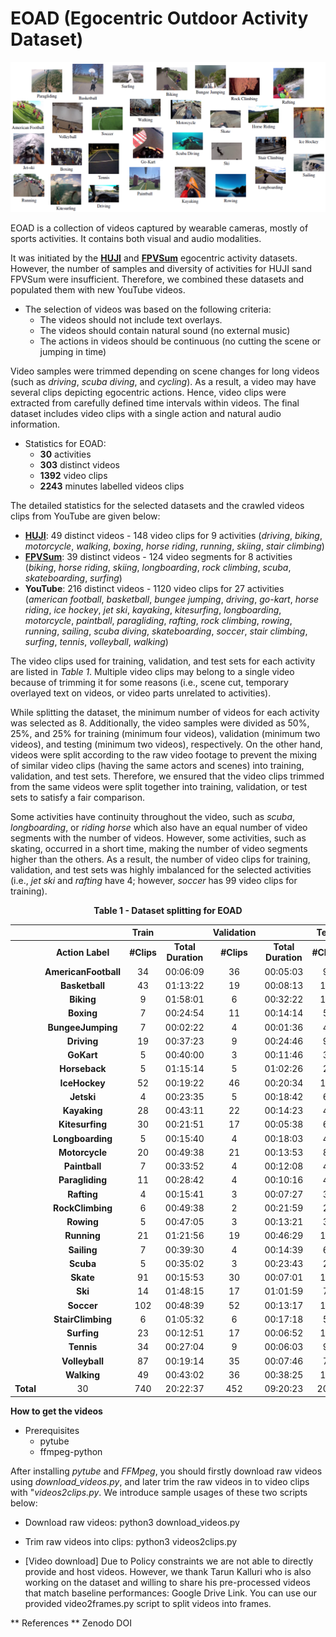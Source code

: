 # EOAD (Egocentric Outdoor Activity Dataset)

![alt text](https://github.com/maliarabaci/eoad/blob/main/eoad_layout.png?raw=true)

EOAD is a collection of videos captured by wearable cameras, mostly of sports activities. It contains both visual and audio modalities.

It was initiated by the **[HUJI](https://www.vision.huji.ac.il/egoseg/videos/dataset.html)** and **[FPVSum](https://github.com/azuxmioy/fpvsum)** egocentric activity datasets. However, the number of samples and diversity of activities for HUJI sand FPVSum were insufficient. Therefore, we combined these datasets and populated them with new YouTube videos.


* The selection of videos was based on the following criteria:
	* The videos should not include text overlays.
	* The videos should contain natural sound (no external music)
	* The actions in videos should be continuous (no cutting the scene or jumping in time)

Video samples were trimmed depending on scene changes for long videos (such as *driving*, *scuba diving*, and *cycling*). As a result, a video may have several clips depicting egocentric actions. Hence, video clips were extracted from carefully defined time intervals within videos. The final dataset includes video clips with a single action and natural audio information.

* Statistics for EOAD:
	* **30** activities
	* **303** distinct videos
	* **1392** video clips
	* **2243** minutes labelled videos clips
	
The detailed statistics for the selected datasets and the crawled videos clips from YouTube are given below:

* **[HUJI](https://www.vision.huji.ac.il/egoseg/videos/dataset.html)**: 49 distinct videos - 148 video clips for 9 activities (*driving*, *biking*, *motorcycle*, *walking*, *boxing*, *horse riding*, *running*, *skiing*, *stair climbing*)
* **[FPVSum](https://github.com/azuxmioy/fpvsum)**: 39 distinct videos - 124 video segments for 8 activities (*biking*, *horse riding*, *skiing*, *longboarding*, *rock climbing*, *scuba*, *skateboarding*, *surfing*)
* **YouTube**: 216 distinct videos - 1120 video clips for 27 activities (*american football*, *basketball*, *bungee jumping*, *driving*, *go-kart*, *horse riding*, *ice hockey*, *jet ski*, *kayaking*, *kitesurfing*, *longboarding*, *motorcycle*, *paintball*, *paragliding*, *rafting*, *rock climbing*, *rowing*, *running*, *sailing*, *scuba diving*, *skateboarding*, *soccer*, *stair climbing*, *surfing*, *tennis*, *volleyball*, *walking*)

The video clips used for training, validation, and test sets for each activity are listed in *Table 1*. Multiple video clips may belong to a single video because of trimming it for some reasons (i.e., scene cut, temporary overlayed text on videos, or video parts unrelated to activities). 

While splitting the dataset, the minimum number of videos for each activity was selected as 8. Additionally, the video samples were divided as 50\%, 25\%, and 25\% for training (minimum four videos), validation (minimum two videos), and testing (minimum two videos), respectively. On the other hand,  videos were split according to the raw video footage to prevent the mixing of similar video clips (having the same actors and scenes) into training, validation, and test sets. Therefore, we ensured that the video clips trimmed from the same videos were split together into training, validation, or test sets to satisfy a fair comparison. 

Some activities have continuity throughout the video, such as *scuba*, *longboarding*, or *riding horse* which also have an equal number of video segments with the number of videos. However, some activities, such as skating, occurred in a short time, making the number of video segments higher than the others. As a result, the number of video clips for training, validation, and test sets was highly imbalanced for the selected activities (i.e., *jet ski* and *rafting* have 4; however, *soccer* has 99 video clips for training). 

<p align="center"> <strong> Table 1 - Dataset splitting for EOAD </strong> </p>

| | |**Train** ||**Validation** ||**Test** ||
| --- | :-: | :-: | :-: | :-: | :-: | :-: | :-: |
| | **Action Label** | **#Clips** | **Total   Duration** | **#Clips** | **Total   Duration** | **#Clips** | **Total   Duration** |
| | **AmericanFootball** | 34 | 00:06:09 | 36 | 00:05:03 | 9 | 00:01:20 |
| | **Basketball** | 43 | 01:13:22 | 19 | 00:08:13 | 10 | 00:28:46 | 
| | **Biking** | 9 | 01:58:01 | 6 | 00:32:22 | 11 | 00:36:16 | 
| | **Boxing** | 7 | 00:24:54 | 11  | 00:14:14 | 5   | 00:17:30 |
| | **BungeeJumping** | 7 | 00:02:22 | 4   | 00:01:36 | 4   | 00:01:31 |
| | **Driving**   | 19 | 00:37:23 | 9   | 00:24:46 | 9   | 00:29:23 |                   
| | **GoKart**    | 5 | 00:40:00 | 3   | 00:11:46 | 3   | 00:19:46 |                   
| | **Horseback**    | 5 | 01:15:14 | 5   | 01:02:26 | 2   | 00:20:38 |  
| | **IceHockey**    | 52   | 00:19:22 | 46  | 00:20:34 | 10  | 00:36:59 | 
| | **Jetski**    | 4 | 00:23:35 | 5   | 00:18:42 | 6   | 00:02:43 | 
| | **Kayaking**  | 28   | 00:43:11 | 22  | 00:14:23 | 4   | 00:11:05 | 
| | **Kitesurfing**    | 30   | 00:21:51 | 17  | 00:05:38 | 6   | 00:01:32 | 
| | **Longboarding** | 5 | 00:15:40 | 4   | 00:18:03 | 4   | 00:09:11 | 
| | **Motorcycle**    | 20   | 00:49:38 | 21   | 00:13:53 | 8  | 00:20:30 | 
| | **Paintball**    | 7 | 00:33:52 | 4   | 00:12:08 | 4   | 00:08:52 | 
| | **Paragliding**    | 11   | 00:28:42 | 4   | 00:10:16 | 4   | 00:19:50 | 
| | **Rafting**   | 4 | 00:15:41 | 3   | 00:07:27 | 3   | 00:06:13 | 
| | **RockClimbing** | 6 | 00:49:38 | 2   | 00:21:59 | 2   | 00:18:50 | 
| | **Rowing**    | 5 | 00:47:05 | 3   | 00:13:21 | 3   | 00:03:26 | 
| | **Running**   | 21   | 01:21:56 | 19  | 00:46:29 | 11  | 00:42:59 | 
| | **Sailing**   | 7 | 00:39:30 | 4   | 00:14:39 | 6   | 00:15:43 | 
| | **Scuba**     | 5 | 00:35:02 | 3   | 00:23:43 | 2   | 00:18:52 | 
| | **Skate**     | 91   | 00:15:53 | 30  | 00:07:01 | 10  | 00:02:03 | 
| | **Ski**       | 14   | 01:48:15 | 17  | 01:01:59 | 7  | 00:39:15 | 
| | **Soccer**    | 102   | 00:48:39 | 52  | 00:13:17 | 16  | 00:06:54 | 
| | **StairClimbing**    | 6 | 01:05:32 | 6   | 00:17:18 | 5   | 00:20:22 |  
| | **Surfing**   | 23   | 00:12:51 | 17  | 00:06:52 | 10  | 00:07:04 | 
| | **Tennis**    | 34   | 00:27:04 | 9   | 00:06:03 | 9   | 00:03:14 |  
| | **Volleyball**    | 87   | 00:19:14 | 35  | 00:07:46 | 7   | 00:18:58 |  
| | **Walking**   | 49   | 00:43:02 | 36  | 00:38:25 | 10  | 00:10:23 | 
| **Total** | 30 | 740 |  20:22:37 | 452 | 09:20:23 | 200 | 08:00:08 |

**How to get the videos**
* Prerequisites
	* pytube
	* ffmpeg-python

After installing *pytube* and *FFMpeg*, you should firstly download raw videos using *download_videos.py*, and later trim the raw videos in to video clips with "*videos2clips.py*. We introduce sample usages of these two scripts below:

* Download raw videos:
python3 download_videos.py 

* Trim raw videos into clips:
python3 videos2clips.py

* [Video download] Due to Policy constraints we are not able to directly provide and host videos. However, we thank Tarun Kalluri who is also working on the dataset and willing to share his pre-processed videos that match baseline performances: Google Drive Link. You can use our provided video2frames.py script to split videos into frames. 

** References **
Zenodo DOI
